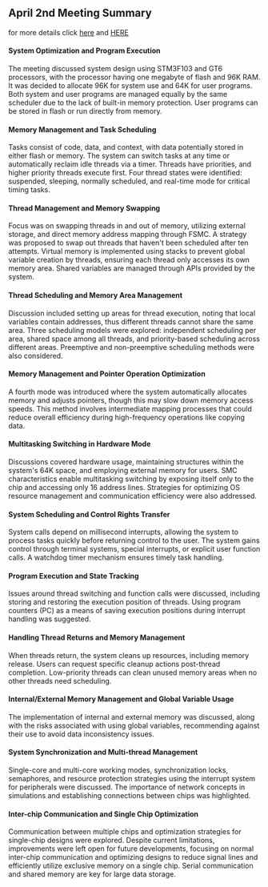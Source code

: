 ## April 2nd Meeting Summary

for more details click [here](./April2-meeting（detail）.md) and [HERE](4.2会议录音)

#### System Optimization and Program Execution
The meeting discussed system design using STM3F103 and GT6 processors, with the processor having one megabyte of flash and 96K RAM. It was decided to allocate 96K for system use and 64K for user programs. Both system and user programs are managed equally by the same scheduler due to the lack of built-in memory protection. User programs can be stored in flash or run directly from memory.

#### Memory Management and Task Scheduling
Tasks consist of code, data, and context, with data potentially stored in either flash or memory. The system can switch tasks at any time or automatically reclaim idle threads via a timer. Threads have priorities, and higher priority threads execute first. Four thread states were identified: suspended, sleeping, normally scheduled, and real-time mode for critical timing tasks.

#### Thread Management and Memory Swapping
Focus was on swapping threads in and out of memory, utilizing external storage, and direct memory address mapping through FSMC. A strategy was proposed to swap out threads that haven't been scheduled after ten attempts. Virtual memory is implemented using stacks to prevent global variable creation by threads, ensuring each thread only accesses its own memory area. Shared variables are managed through APIs provided by the system.

#### Thread Scheduling and Memory Area Management
Discussion included setting up areas for thread execution, noting that local variables contain addresses, thus different threads cannot share the same area. Three scheduling models were explored: independent scheduling per area, shared space among all threads, and priority-based scheduling across different areas. Preemptive and non-preemptive scheduling methods were also considered.

#### Memory Management and Pointer Operation Optimization
A fourth mode was introduced where the system automatically allocates memory and adjusts pointers, though this may slow down memory access speeds. This method involves intermediate mapping processes that could reduce overall efficiency during high-frequency operations like copying data.

#### Multitasking Switching in Hardware Mode
Discussions covered hardware usage, maintaining structures within the system's 64K space, and employing external memory for users. SMC characteristics enable multitasking switching by exposing itself only to the chip and accessing only 16 address lines. Strategies for optimizing OS resource management and communication efficiency were also addressed.

#### System Scheduling and Control Rights Transfer
System calls depend on millisecond interrupts, allowing the system to process tasks quickly before returning control to the user. The system gains control through terminal systems, special interrupts, or explicit user function calls. A watchdog timer mechanism ensures timely task handling.

#### Program Execution and State Tracking
Issues around thread switching and function calls were discussed, including storing and restoring the execution position of threads. Using program counters (PC) as a means of saving execution positions during interrupt handling was suggested.

#### Handling Thread Returns and Memory Management
When threads return, the system cleans up resources, including memory release. Users can request specific cleanup actions post-thread completion. Low-priority threads can clean unused memory areas when no other threads need scheduling.

#### Internal/External Memory Management and Global Variable Usage
The implementation of internal and external memory was discussed, along with the risks associated with using global variables, recommending against their use to avoid data inconsistency issues.

#### System Synchronization and Multi-thread Management
Single-core and multi-core working modes, synchronization locks, semaphores, and resource protection strategies using the interrupt system for peripherals were discussed. The importance of network concepts in simulations and establishing connections between chips was highlighted.

#### Inter-chip Communication and Single Chip Optimization
Communication between multiple chips and optimization strategies for single-chip designs were explored. Despite current limitations, improvements were left open for future developments, focusing on normal inter-chip communication and optimizing designs to reduce signal lines and efficiently utilize exclusive memory on a single chip. Serial communication and shared memory are key for large data storage.